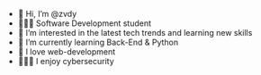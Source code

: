 - 👋 Hi, I’m @zvdy
- 👨🏻‍💻 Software Development student
- 👀 I’m interested in the latest tech trends and learning new skills
- 🌱 I’m currently learning Back-End & Python
- 👾 I love web-development
- 🕵🏻‍♂️ I enjoy cybersecurity
